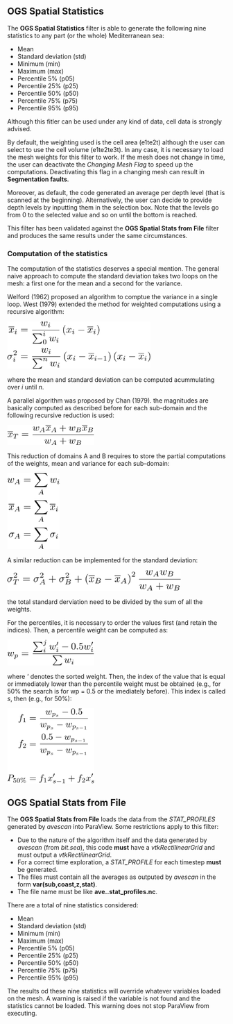 ## OGS Spatial Statistics

The **OGS Spatial Statistics** filter is able to generate the following nine statistics to any part (or the whole) Mediterranean sea:

* Mean
* Standard deviation (std)
* Minimum (min)
* Maximum (max)
* Percentile 5% (p05)
* Percentile 25% (p25)
* Percentile 50% (p50)
* Percentile 75% (p75)
* Percentile 95% (p95)

Although this fitler can be used under any kind of data, cell data is strongly advised. 

By default, the weighting used is the cell area (e1te2t) although the user can select to use the cell volume (e1te2te3t). In any case, it is necessary to load the mesh weights for this filter to work. If the mesh does not change in time, the user can deactivate the _Changing Mesh Flag_ to speed up the computations. Deactivating this flag in a changing mesh can result in **Segmentation faults**.

Moreover, as default, the code generated an average per depth level (that is scanned at the beginning). Alternatively, the user can decide to provide depth levels by inputting them in the selection box. Note that the levels go from 0 to the selected value and so on until the bottom is reached.

This filter has  been validated against the **OGS Spatial Stats from File** filter and produces the same results under the same circumstances.

### Computation of the statistics

The computation of the statistics deserves a special mention. The general naive approach to compute the standard deviation takes two loops on the mesh: a first one for the mean and a second for the variance.

Welford (1962) proposed an algorithm to comptue the variance in a single loop. West (1979) extended the method for weighted computations using a recursive algorithm:

<img src="https://github.com/inogs/OGSParaviewSuite/blob/master/OGSPlugins/OGSSpatialStats/doc/eq1.png" alt="" width="330"/>

where the mean and standard deviation can be computed acummulating over _i_ until _n_.

A parallel algorithm was proposed by Chan (1979). the magnitudes are basically computed as described before for each sub-domain and the following recursive reduction is used:

<img src="https://github.com/inogs/OGSParaviewSuite/blob/master/OGSPlugins/OGSSpatialStats/doc/eq2.png" alt="" width="200"/>

This reduction of domains A and B requires to store the partial computations of the weights, mean and variance for each sub-domain:

<img src="https://github.com/inogs/OGSParaviewSuite/blob/master/OGSPlugins/OGSSpatialStats/doc/eq3.png" alt="" width="120"/>

A similar reduction can be implemented for the standard deviation:

<img src="https://github.com/inogs/OGSParaviewSuite/blob/master/OGSPlugins/OGSSpatialStats/doc/eq4.png" alt="" width="400"/>

the total standard derviation need to be divided by the sum of all the weights.

For the percentiles, it is necessary to order the values first (and retain the indices). Then, a percentile weight can be computed as:

<img src="https://github.com/inogs/OGSParaviewSuite/blob/master/OGSPlugins/OGSSpatialStats/doc/eq5.png" alt="" width="200"/>

where _'_ denotes the sorted weight. Then, the index of the value that is equal or immediately lower than the percentile weight must be obtained (e.g., for 50% the search is for wp = 0.5 or the imediately before). This index is called _s_, then (e.g., for 50%):

<img src="https://github.com/inogs/OGSParaviewSuite/blob/master/OGSPlugins/OGSSpatialStats/doc/eq6.png" alt="" width="200"/>

## OGS Spatial Stats from File

The **OGS Spatial Stats from File** loads the data from the _STAT_PROFILES_ generated by _avescan_ into ParaView. Some restrictions apply to this filter:

* Due to the nature of the algorithm itself and the data generated by _avescan_ (from _bit.sea_), this code **must** have a _vtkRectilinearGrid_ and must output a _vtkRectilinearGrid_.
* For a correct time exploration, a _STAT_PROFILE_ for each timestep **must** be generated.
* The files must contain all the averages as outputed by _avescan_ in the form **var(sub,coast,z,stat)**.
* The file name must be like **ave.<date>.stat_profiles.nc**.

There are a total of nine statistics considered:

* Mean
* Standard deviation (std)
* Minimum (min)
* Maximum (max)
* Percentile 5% (p05)
* Percentile 25% (p25)
* Percentile 50% (p50)
* Percentile 75% (p75)
* Percentile 95% (p95)

The results od these nine statistics will override whatever variables loaded on the mesh. A warning is raised if the variable is not found and the statistics cannot be loaded. This warning does not stop ParaView from executing.